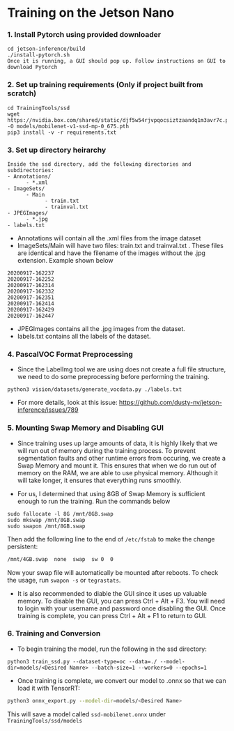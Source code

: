 # Training on the Jetson Nano

### 1. Install Pytorch using provided downloader

```
cd jetson-inference/build
./install-pytorch.sh
Once it is running, a GUI should pop up. Follow instructions on GUI to download Pytorch
```
### 2. Set up training requirements (Only if project built from scratch)

```
cd TrainingTools/ssd
wget https://nvidia.box.com/shared/static/djf5w54rjvpqocsiztzaandq1m3avr7c.pth -O models/mobilenet-v1-ssd-mp-0_675.pth
pip3 install -v -r requirements.txt
```
### 3. Set up directory heirarchy

```
Inside the ssd directory, add the following directories and subdirectories:
- Annotations/
      - *.xml
- ImageSets/
      - Main
            - train.txt
            - trainval.txt
- JPEGImages/
      - *.jpg
- labels.txt

```

* Annotations will contain all the .xml files from the image dataset
* ImageSets/Main will have two files: train.txt and trainval.txt . These files are identical and have the filename of the images without the .jpg extension. Example shown below
```
20200917-162237
20200917-162252
20200917-162314
20200917-162332
20200917-162351
20200917-162414
20200917-162429
20200917-162447
```

* JPEGImages contains all the .jpg images from the dataset.
* labels.txt contains all the labels of the dataset.

### 4. PascalVOC Format Preprocessing

* Since the LabelImg tool we are using does not create a full file structure, we need to do some preprocessing before performing the training. 
```
python3 vision/datasets/generate_vocdata.py ./labels.txt
```

* For more details, look at this issue: https://github.com/dusty-nv/jetson-inference/issues/789

### 5. Mounting Swap Memory and Disabling GUI

* Since training uses up large amounts of data, it is highly likely that we will run out of memory during the training process. To prevent segmentation faults and other runtime errors from occuring, we create a Swap Memory and mount it. This ensures that when we do run out of memory on the RAM, we are able to use physical memory. Although it will take longer, it ensures that everything runs smoothly.

* For us, I determined that using 8GB of Swap Memory is sufficient enough to run the training. Run the commands below

```
sudo fallocate -l 8G /mnt/8GB.swap
sudo mkswap /mnt/8GB.swap
sudo swapon /mnt/8GB.swap
```

Then add the following line to the end of `/etc/fstab` to make the change persistent:

``` bash
/mnt/4GB.swap  none  swap  sw 0  0
```

Now your swap file will automatically be mounted after reboots.  To check the usage, run `swapon -s` or `tegrastats`.

* It is also recommended to diable the GUI since it uses up valuable memory. To disable the GUI, you can press Ctrl + Alt + F3. You will need to login with your username and password once disabling the GUI. Once training is complete, you can press Ctrl + Alt + F1 to return to GUI.

### 6. Training and Conversion

* To begin training the model, run the following in the ssd directory:
```
python3 train_ssd.py --dataset-type=oc --data=./ --model-dir=models/<Desired Namre> --batch-size=1 --workers=0 --epochs=1
```

* Once training is complete, we convert our model to .onnx so that we can load it with TensorRT:

``` bash
python3 onnx_export.py --model-dir=models/<Desired Name>
```

This will save a model called `ssd-mobilenet.onnx` under `TrainingTools/ssd/models`
